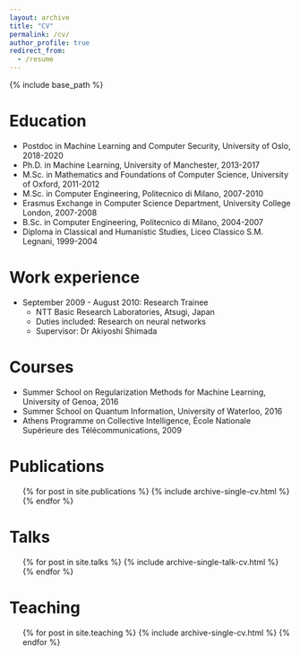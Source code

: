 ```yaml
---
layout: archive
title: "CV"
permalink: /cv/
author_profile: true
redirect_from:
  - /resume
---
```


{% include base_path %}

Education
======
* Postdoc in Machine Learning and Computer Security, University of Oslo, 2018-2020
* Ph.D. in Machine Learning, University of Manchester, 2013-2017 
* M.Sc. in Mathematics and Foundations of Computer Science, University of Oxford, 2011-2012
* M.Sc. in Computer Engineering, Politecnico di Milano, 2007-2010
* Erasmus Exchange in Computer Science Department, University College London, 2007-2008
* B.Sc. in Computer Engineering, Politecnico di Milano, 2004-2007
* Diploma in Classical and Humanistic Studies, Liceo Classico S.M. Legnani, 1999-2004


Work experience
======
* September 2009 - August 2010: Research Trainee
  * NTT Basic Research Laboratories, Atsugi, Japan
  * Duties included: Research on neural networks
  * Supervisor: Dr Akiyoshi Shimada

Courses
======
* Summer School on Regularization Methods for Machine Learning, University of Genoa, 2016
* Summer School on Quantum Information, University of Waterloo, 2016
* Athens Programme on Collective Intelligence, École Nationale Supérieure des Télécommunications, 2009



  
<!---
Skills
======
* Skill 1
* Skill 2
  * Sub-skill 2.1
  * Sub-skill 2.2
  * Sub-skill 2.3
* Skill 3
-->

Publications
======
  <ul>{% for post in site.publications %}
    {% include archive-single-cv.html %}
  {% endfor %}</ul>
  
Talks
======
  <ul>{% for post in site.talks %}
    {% include archive-single-talk-cv.html %}
  {% endfor %}</ul>
  
Teaching
======
  <ul>{% for post in site.teaching %}
    {% include archive-single-cv.html %}
  {% endfor %}</ul>

<!---  
Service and leadership
======
* Currently signed in to 43 different slack teams
-->
